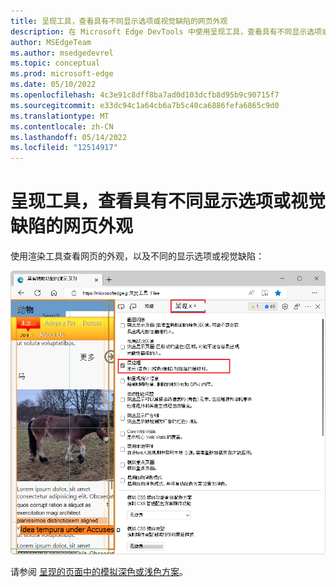 ```yaml
---
title: 呈现工具，查看具有不同显示选项或视觉缺陷的网页外观
description: 在 Microsoft Edge DevTools 中使用呈现工具，查看具有不同显示选项或视觉缺陷的网页外观。
author: MSEdgeTeam
ms.author: msedgedevrel
ms.topic: conceptual
ms.prod: microsoft-edge
ms.date: 05/10/2022
ms.openlocfilehash: 4c3e91c8dff8ba7ad0d103dcfb8d95b9c90715f7
ms.sourcegitcommit: e33dc94c1a64cb6a7b5c40ca6886fefa6865c9d0
ms.translationtype: MT
ms.contentlocale: zh-CN
ms.lasthandoff: 05/14/2022
ms.locfileid: "12514917"
---
```

# <a name="rendering-tool-to-see-what-a-webpage-looks-like-with-different-display-options-or-vision-deficiencies"></a>呈现工具，查看具有不同显示选项或视觉缺陷的网页外观

使用渲染工具查看网页的外观，以及不同的显示选项或视觉缺陷：

![“呈现”工具，选中“层边框”复选框。](images/rendering-tool.png)

请参阅 [呈现的页面中的模拟深色或浅色方案](../accessibility/preferred-color-scheme-simulation.md)。
